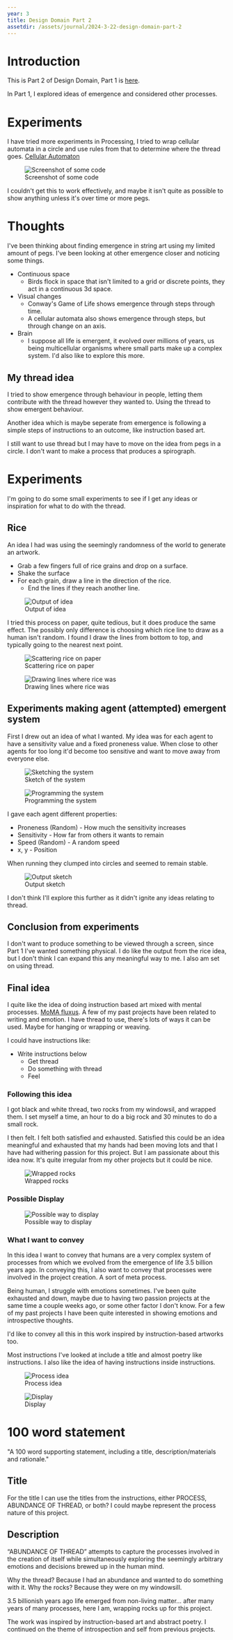 ```yaml
---
year: 3
title: Design Domain Part 2
assetdir: /assets/journal/2024-3-22-design-domain-part-2
---
```


# Introduction

This is Part 2 of Design Domain, Part 1 is [here](https://allyradomski.art/journal/design-domain-part-1).

In Part 1, I explored ideas of emergence and considered other processes.

# Experiments

I have tried more experiments in Processing, I tried to wrap cellular automata in a circle and use rules from that to determine where the thread goes. 
[Cellular Automaton](https://en.wikipedia.org/wiki/Cellular_automaton)

<figure class="figure col-12">
    <img src="{{ page.assetdir }}/screenshot1.png" class="figure-img img-fluid" alt="Screenshot of some code">
    <figcaption class="figure-caption">Screenshot of some code</figcaption>
</figure>

I couldn't get this to work effectively, and maybe it isn't quite as possible to show anything unless it's over time or more pegs.

# Thoughts

I've been thinking about finding emergence in string art using my limited amount of pegs.
I've been looking at other emergence closer and noticing some things.

- Continuous space
    * Birds flock in space that isn't limited to a grid or discrete points, they act in a continuous 3d space.
- Visual changes
    * Conway's Game of Life shows emergence through steps through time.
    * A cellular automata also shows emergence through steps, but through change on an axis.
- Brain
    * I suppose all life is emergent, it evolved over millions of years, us being multicellular organisms where small parts make up a complex system. I'd also like to explore this more.

## My thread idea

I tried to show emergence through behaviour in people, letting them contribute with the thread however they wanted to. Using the thread to show emergent behaviour.

Another idea which is maybe seperate from emergence is following a simple steps of instructions to an outcome, like instruction based art.

I still want to use thread but I may have to move on the idea from pegs in a circle. I don't want to make a process that produces a spirograph.

# Experiments
I'm going to do some small experiments to see if I get any ideas or inspiration for what to do with the thread. 

## Rice
An idea I had was using the seemingly randomness of the world to generate an artwork.

* Grab a few fingers full of rice grains and drop on a surface.
* Shake the surface
* For each grain, draw a line in the direction of the rice.
    * End the lines if they reach another line.

<figure class="figure col-12">
    <img src="{{ page.assetdir }}/output1.png" class="figure-img img-fluid" alt="Output of idea">
    <figcaption class="figure-caption">Output of idea</figcaption>
</figure>

I tried this process on paper, quite tedious, but it does produce the same effect. The possibly only difference is choosing which rice line to draw as a human isn't random. I found I draw the lines from bottom to top, and typically going to the nearest next point.
<div class="row">
<figure class="figure col-6">
    <img src="{{ page.assetdir }}/just_rice.jpg" class="figure-img img-fluid" alt="Scattering rice on paper">
    <figcaption class="figure-caption">Scattering rice on paper</figcaption>
</figure>

<figure class="figure col-6">
    <img src="{{ page.assetdir }}/rice_lines.jpg" class="figure-img img-fluid" alt="Drawing lines where rice was">
    <figcaption class="figure-caption">Drawing lines where rice was</figcaption>
</figure>
</div>

## Experiments making agent (attempted) emergent system

First I drew out an idea of what I wanted. My idea was for each agent to have a sensitivity value and a fixed proneness value. When close to other agents for too long it'd become too sensitive and want to move away from everyone else.

<div class="row">
<figure class="figure col-6">
    <img src="{{ page.assetdir }}/sketch.jpg" class="figure-img img-fluid" alt="Sketching the system">
    <figcaption class="figure-caption">Sketch of the system</figcaption>
</figure>

<figure class="figure col-6">
    <img src="{{ page.assetdir }}/code.png" class="figure-img img-fluid" alt="Programming the system">
    <figcaption class="figure-caption">Programming the system</figcaption>
</figure>
</div>

I gave each agent different properties:
* Proneness (Random) - How much the sensitivity increases
* Sensitivity - How far from others it wants to remain
* Speed (Random) - A random speed
* x, y - Position

When running they clumped into circles and seemed to remain stable. 

<figure class="figure col-6">
    <img src="{{ page.assetdir }}/agent_test.png" class="figure-img img-fluid" alt="Output sketch">
    <figcaption class="figure-caption">Output sketch</figcaption>
</figure>

I don't think I'll explore this further as it didn't ignite any ideas relating to thread.

## Conclusion from experiments
I don't want to produce something to be viewed through a screen, since Part 1 I've wanted something physical. I do like the output from the rice idea, but I don't think I can expand this any meaningful way to me. I also am set on using thread.

## Final idea

I quite like the idea of doing instruction based art mixed with mental processes. [MoMA fluxus](https://www.moma.org/magazine/articles/407#:~:text=Fluxus%20artists%20often%20used%20language,and%20materials%20of%20the%20everyday.). A few of my past projects have been related to writing and emotion. I have thread to use, there's lots of ways it can be used. Maybe for hanging or wrapping or weaving. 

I could have instructions like:

- Write instructions below
    * Get thread
    * Do something with thread
    * Feel

### Following this idea

I got black and white thread, two rocks from my windowsil, and wrapped them. I set myself a time, an hour to do a big rock and 30 minutes to do a small rock.

I then felt. I felt both satisfied and exhausted. Satisfied this could be an idea meaningful and exhausted that my hands had been moving lots and that I have had withering passion for this project. But I am passionate about this idea now. It's quite irregular from my other projects but it could be nice.

<figure class="figure col-6">
    <img src="{{ page.assetdir }}/rocks.jpg" class="figure-img img-fluid" alt="Wrapped rocks">
    <figcaption class="figure-caption">Wrapped rocks</figcaption>
</figure>

### Possible Display

<!-- <div class="row justify-content-md-center"> -->
<figure class="figure col-6">
    <img src="{{ page.assetdir }}/setup.jpg" class="figure-img img-fluid" alt="Possible way to display">
    <figcaption class="figure-caption">Possible way to display</figcaption>
</figure>
<!-- </div> -->

### What I want to convey

In this idea I want to convey that humans are a very complex system of processes from which we evolved from the emergence of life 3.5 billion years ago. In conveying this, I also want to convey that processes were involved in the project creation. A sort of meta process.

Being human, I struggle with emotions sometimes. I've been quite exhausted and down, maybe due to having two passion projects at the same time a couple weeks ago, or some other factor I don't know. For a few of my past projects I have been quite interested in showing emotions and introspective thoughts. 

I'd like to convey all this in this work inspired by instruction-based artworks too.

Most instructions I've looked at include a title and almost poetry like instructions. I also like the idea of having instructions inside instructions. 

<figure class="figure col-6">
    <img src="{{ page.assetdir }}/process.png" class="figure-img img-fluid" alt="Process idea">
    <figcaption class="figure-caption">Process idea</figcaption>
</figure>

<figure class="figure col-12">
    <img src="{{ page.assetdir }}/setup2.jpg" class="figure-img img-fluid" alt="Display">
    <figcaption class="figure-caption">Display</figcaption>
</figure>

# 100 word statement

"A 100 word supporting statement, including a title, description/materials and rationale."

## Title

For the title I can use the titles from the instructions, either PROCESS, ABUNDANCE OF THREAD, or both? I could maybe represent the process nature of this project.

## Description

“ABUNDANCE OF THREAD” attempts to capture the processes involved in the creation of itself while simultaneously exploring the seemingly arbitrary emotions and decisions brewed up in the human mind.

Why the thread? Because I had an abundance and wanted to do something with it.
Why the rocks? Because they were on my windowsill.

3.5 billionish years ago life emerged from non-living matter… after many years of many processes, here I am, wrapping rocks up for this project.

The work was inspired by instruction-based art and abstract poetry. I continued on the theme of introspection and self from previous projects.

